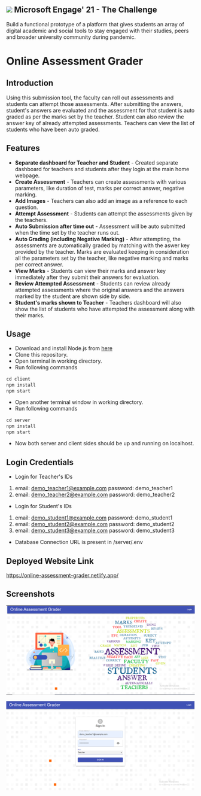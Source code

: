 ##  <img src="https://avatars.githubusercontent.com/u/6154722?s=200&v=4" height="15px" /> Microsoft Engage' 21 - The Challenge

Build a functional prototype of a platform that gives students an array of digital academic and social tools to stay engaged with their studies, peers and broader university community during pandemic.

# Online Assessment Grader

## Introduction

Using this submission tool, the faculty can roll out assessments and students can attempt those assessments. After submitting the answers, student's answers are evaluated and the assessment for that student is auto graded as per the marks set by the teacher.
Student can also review the answer key of already attempted assessments. Teachers can view the list of students who have been auto graded.

## Features

* **Separate dashboard for Teacher and Student** - Created separate dashboard for teachers and students after they login at the main home webpage.
* **Create Assessment** - Teachers can create assessments with various parameters, like duration of test, marks per correct answer, negative marking.
* **Add Images** - Teachers can also add an image as a reference to each question.
* **Attempt Assessment** - Students can attempt the assessments given by the teachers.
* **Auto Submission after time out** - Assessment will be auto submitted when the time set by the teacher runs out.
* **Auto Grading (including Negative Marking)** - After attempting, the assessments are automatically graded by matching with the aswer key provided by the teacher. Marks are evaluated keeping in consideration all the parameters set by the teacher, like negative marking and marks per correct answer.
* **View Marks** - Students can view their marks and answer key immediately after they submit their answers for evaluation.
* **Review Attempted Assessment** - Students can review already attempted assessments where the original answers and the answers marked by the student are shown side by side.
* **Student's marks shown to Teacher** - Teachers dashboard will also show the list of students who have attempted the assessment along with their marks.

## Usage
* Download and install Node.js from [here](https://nodejs.org/en/download/)
* Clone this repository.
* Open terminal in working directory.
* Run following commands
```
cd client
npm install
npm start
```

* Open another terminal window in working directory.
* Run following commands
```
cd server
npm install
npm start
```

* Now both server and client sides should be up and running on localhost.

## Login Credentials

* Login for Teacher's IDs
1. email: demo_teacher1@example.com password: demo_teacher1
2. email: demo_teacher2@example.com password: demo_teacher2
* Login for Student's IDs
1. email: demo_student1@example.com password: demo_student1
2. email: demo_student2@example.com password: demo_student2
3. email: demo_student3@example.com password: demo_student3

* Database Connection URL is present in /server/.env

## Deployed Website Link
   https://online-assessment-grader.netlify.app/

## Screenshots

![Home Page](https://github.com/taniyagupta840/online-assessment-grader/blob/main/screenshots/app1.PNG)


![Login Page](https://github.com/taniyagupta840/online-assessment-grader/blob/main/screenshots/app2.PNG)
